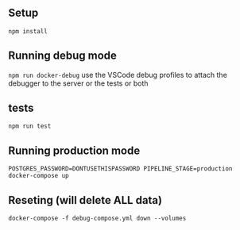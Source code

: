 ## Setup
`npm install`

## Running debug mode
`npm run docker-debug`
use the VSCode debug profiles to attach the debugger to the server or the tests or both

## tests
`npm run test`

## Running production mode
`POSTGRES_PASSWORD=DONTUSETHISPASSWORD PIPELINE_STAGE=production docker-compose up`

## Reseting (will delete ALL data)
`docker-compose -f debug-compose.yml down --volumes`